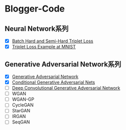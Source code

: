 # Blogger-Code

## Neural Network系列

- [x] [Batch Hard and Semi-Hard Triplet Loss](https://github.com/AugustusHsu/Blogger-Code/tree/master/NeuralNetwork-01%20Batch%20Hard%20and%20Semi-Hard%20Triplet%20Loss)
- [x] [Triplet Loss Example at MNIST](https://github.com/AugustusHsu/Blogger-Code/tree/master/NeuralNetwork-02%20Triplet%20Loss%20Example%20at%20MNIST)

## Generative Adversarial Network系列

- [x] [Generative Adversarial Network](http://papers.nips.cc/paper/5423-generative-adversarial-nets)
- [x] [Conditional Generative Adversarial Nets](https://arxiv.org/abs/1411.1784)
- [ ] [Deep Convolutional Generative Adversarial Network](https://arxiv.org/abs/1511.06434)
- [ ] WGAN
- [ ] WGAN-GP
- [ ] CycleGAN
- [ ] StarGAN
- [ ] IRGAN
- [ ] SeqGAN